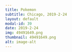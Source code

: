 ```yaml
---
title: Pokemon
subtitle: Chicago, 2019-2-24
layout: default
modal-id: 39
date: 2019-2-24
img: 49491649.png
thumbnail: 49491649.png
alt: image-alt
---
```

